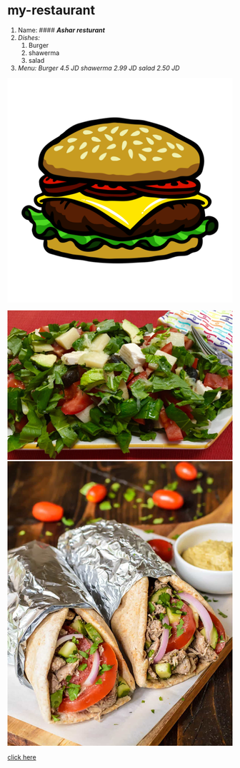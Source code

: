 # my-restaurant
1. Name: #### **_Ashar resturant_**
2. _Dishes:_
   1. Burger 
   2. shawerma 
   3. salad 
3. _Menu:_ 
   _Burger_     _4.5 JD_ 
   _shawerma_   _2.99 JD_
   _salad_      _2.50 JD_


![image](./b.jpg)

![image](./R.jpg)
![image](./Slow-Cooker-Chicken-Shawarma-recipe.-A-garlic-yogurt-chicken-with-warm-spices-that-tastes-just-like-Greek-chicken-shawarma-but-less-work.jpg)


[click here](https://www.bing.com/ck/a?!&&p=9488c43e490fdac22e110ae0257eb5599ff6d6ec508d0ecf8218a790f8baf29fJmltdHM9MTY1ODg3NTUwOSZpZ3VpZD0wODMxMzQwZi04OWFhLTQwMDgtOGJiOC03NGVmYTk4MTlmMjImaW5zaWQ9NTE1Ng&ptn=3&fclid=99dd365e-0d34-11ed-976e-458955702206&u=a1aHR0cHM6Ly9zYWxhZC5jb20v&ntb=1)


